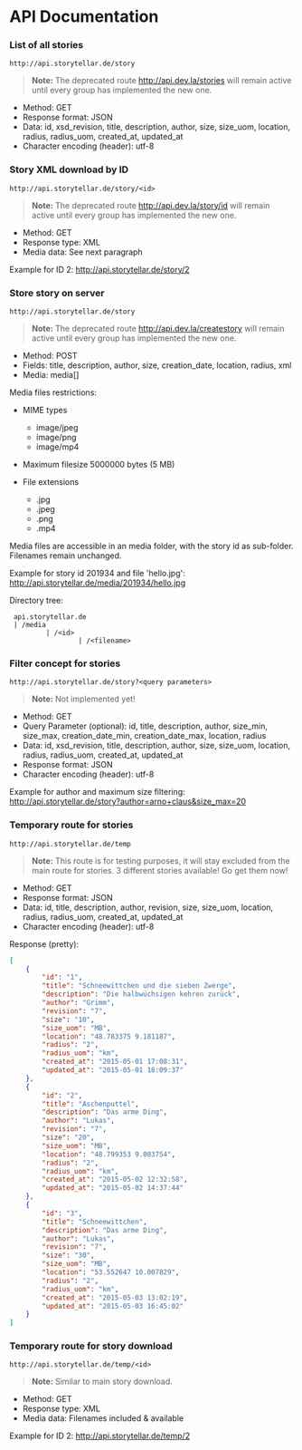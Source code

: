 # API Documentation

### List of all stories
```
http://api.storytellar.de/story
```
> **Note:** The deprecated route http://api.dev.la/stories will remain active until every group has implemented the new one.
 
 * Method: GET
 * Response format: JSON
 * Data: id, xsd_revision, title, description, author, size, size_uom, location, radius, radius_uom, created_at, updated_at
 * Character encoding (header): utf-8

### Story XML download by ID
```
http://api.storytellar.de/story/<id>
```
> **Note:** The deprecated route http://api.dev.la/story/id will remain active until every group has implemented the new one.
 
 * Method: GET
 * Response type: XML
 * Media data: See next paragraph

Example for ID 2: http://api.storytellar.de/story/2

### Store story on server
```
http://api.storytellar.de/story
```
> **Note:** The deprecated route http://api.dev.la/createstory will remain active until every group has implemented the new one.

 * Method: POST
 * Fields: title, description, author, size, creation_date, location, radius, xml
 * Media: media[]

Media files restrictions:

 * MIME types
   * image/jpeg
   * image/png
   * image/mp4

 * Maximum filesize 5000000 bytes (5 MB)

 * File extensions
   * .jpg
   * .jpeg
   * .png
   * .mp4


Media files are accessible in an media folder, with the story id as sub-folder. Filenames remain unchanged.

Example for story id 201934 and file 'hello.jpg': http://api.storytellar.de/media/201934/hello.jpg

Directory tree:

```
 api.storytellar.de
 | /media
         | /<id>
                 | /<filename>
```

### Filter concept for stories
```
http://api.storytellar.de/story?<query parameters>
```
> **Note:** Not implemented yet!
 
 * Method: GET
 * Query Parameter (optional): id, title, description, author, size_min, size_max, creation_date_min, creation_date_max, location, radius
 * Data: id, xsd_revision, title, description, author, size, size_uom, location, radius, radius_uom, created_at, updated_at 
 * Response format: JSON
 * Character encoding (header): utf-8

Example for author and maximum size filtering: http://api.storytellar.de/story?author=arno+claus&size_max=20
 
### Temporary route for stories
```
http://api.storytellar.de/temp
```
> **Note:** This route is for testing purposes, it will stay excluded from the main route for stories. 3 different stories available! Go get them now!

 * Method: GET
 * Response format: JSON
 * Data: id, title, description, author, revision, size, size_uom, location, radius, radius_uom, created_at, updated_at
 * Character encoding (header): utf-8

Response (pretty):
```JSON
[
    {
        "id": "1",
        "title": "Schneewittchen und die sieben Zwerge",
        "description": "Die halbwüchsigen kehren zurück",
        "author": "Grimm",
        "revision": "7",
        "size": "10",
        "size_uom": "MB",
        "location": "48.783375 9.181187",
        "radius": "2",
        "radius_uom": "km",
        "created_at": "2015-05-01 17:08:31",
        "updated_at": "2015-05-01 18:09:37"
    },
    {
        "id": "2",
        "title": "Aschenputtel",
        "description": "Das arme Ding",
        "author": "Lukas",
        "revision": "7",
        "size": "20",
        "size_uom": "MB",
        "location": "48.799353 9.003754",
        "radius": "2",
        "radius_uom": "km",
        "created_at": "2015-05-02 12:32:58",
        "updated_at": "2015-05-02 14:37:44"
    },
    {
        "id": "3",
        "title": "Schneewittchen",
        "description": "Das arme Ding",
        "author": "Lukas",
        "revision": "7",
        "size": "30",
        "size_uom": "MB",
        "location": "53.552647 10.007829",
        "radius": "2",
        "radius_uom": "km",
        "created_at": "2015-05-03 13:02:19",
        "updated_at": "2015-05-03 16:45:02"
    }
]
```

### Temporary route for story download
```
http://api.storytellar.de/temp/<id>
```
> **Note:** Similar to main story download.

 * Method: GET
 * Response type: XML
 * Media data: Filenames included & available

Example for ID 2: http://api.storytellar.de/temp/2
